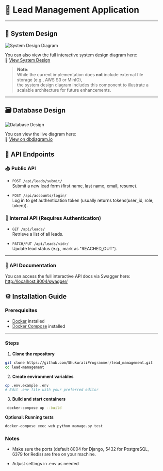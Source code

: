 # 🧾 Lead Management Application


---

## 🧱 System Design

![System Design Diagram](https://i.postimg.cc/PrNGyhsW/Copy-of-lead-management-sys-design-drawio.png)

You can also view the full interactive system design diagram here:  
🔗 [View System Design](https://app.diagrams.net/?splash=0#G11fVxeiPvarrCkrntGL6YLDcO9IEQavrz#%7B%22pageId%22%3A%22ZP3VNHhl2aMxR3FIKjDi%22%7D)


> **Note:**  
> While the current implementation does **not** include external file storage (e.g., AWS S3 or MinIO),  
> the system design diagram includes this component to illustrate a scalable architecture for future enhancements.

---

## 🗃️ Database Design

![Database Design](https://i.postimg.cc/fL6Hv4xK/Lead-management-db-design.png)

You can view the live diagram here:  
🔗 [View on dbdiagram.io](https://dbdiagram.io/d/Lead_management_db_design-682f1361b9f7446da3b003ae)


## 🔌 API Endpoints

### 📥 Public API

- `POST /api/leads/submit/`  
  Submit a new lead form (first name, last name, email, resume).


- `POST /api/accounts/login/`  
  Log in to get authentication token (usually returns tokens(user_id, role, token)).


### 🔐 Internal API (Requires Authentication)

- `GET /api/leads/`  
  Retrieve a list of all leads.


- `PATCH/PUT /api/leads/<id>/`  
  Update lead status (e.g., mark as "REACHED_OUT").


---

### 📄 API Documentation

You can access the full interactive API docs via Swagger here:  
[http://localhost:8004/swagger/](http://localhost:8000/swagger/)


## ⚙️ Installation Guide

### Prerequisites

- [Docker](https://docs.docker.com/get-docker/) installed
- [Docker Compose](https://docs.docker.com/compose/install/) installed

---

### Steps

1. **Clone the repository**

```bash
git clone https://github.com/ShukuraliProgrammer/lead_management.git
cd lead-management
```

2. **Create environment variables**
```bash
cp .env.example .env
# Edit .env file with your preferred editor
```

3. **Build and start containers**
```bash
 docker-compose up --build
```

**Optional: Running tests**
```bash
docker-compose exec web python manage.py test
```

### Notes
- Make sure the ports (default 8004 for Django, 5432 for PostgreSQL, 6379 for Redis) are free on your machine.

- Adjust settings in .env as needed